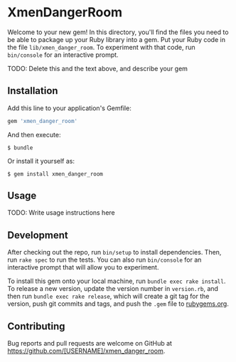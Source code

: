 # XmenDangerRoom

Welcome to your new gem! In this directory, you'll find the files you need to be able to package up your Ruby library into a gem. Put your Ruby code in the file `lib/xmen_danger_room`. To experiment with that code, run `bin/console` for an interactive prompt.

TODO: Delete this and the text above, and describe your gem

## Installation

Add this line to your application's Gemfile:

```ruby
gem 'xmen_danger_room'
```

And then execute:

    $ bundle

Or install it yourself as:

    $ gem install xmen_danger_room

## Usage

TODO: Write usage instructions here

## Development

After checking out the repo, run `bin/setup` to install dependencies. Then, run `rake spec` to run the tests. You can also run `bin/console` for an interactive prompt that will allow you to experiment.

To install this gem onto your local machine, run `bundle exec rake install`. To release a new version, update the version number in `version.rb`, and then run `bundle exec rake release`, which will create a git tag for the version, push git commits and tags, and push the `.gem` file to [rubygems.org](https://rubygems.org).

## Contributing

Bug reports and pull requests are welcome on GitHub at https://github.com/[USERNAME]/xmen_danger_room.
